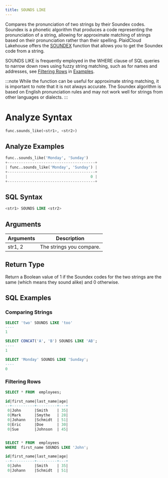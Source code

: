 ```yaml
---
title: SOUNDS LIKE
---
```


Compares the pronunciation of two strings by their Soundex codes. Soundex is a phonetic algorithm that produces a code representing the pronunciation of a string, allowing for approximate matching of strings based on their pronunciation rather than their spelling. PlaidCloud Lakehouse offers the [SOUNDEX](soundex) function that allows you to get the Soundex code from a string.

SOUNDS LIKE is frequently employed in the WHERE clause of SQL queries to narrow down rows using fuzzy string matching, such as for names and addresses, see [Filtering Rows](#filtering-rows) in [Examples](#examples).

:::note
While the function can be useful for approximate string matching, it is important to note that it is not always accurate. The Soundex algorithm is based on English pronunciation rules and may not work well for strings from other languages or dialects. 
:::

# Analyze Syntax

```python
func.sounds_like(<str1>, <str2>)
```

## Analyze Examples
```python
func..sounds_like('Monday', 'Sunday')
+---------------------------------------+
| func..sounds_like('Monday', 'Sunday') |
+---------------------------------------+
|                                     0 |
+---------------------------------------+
```

## SQL Syntax

```sql
<str1> SOUNDS LIKE <str2>
```

## Arguments

| Arguments | Description |
|-----------|-------------|
| str1, 2   | The strings you compare. |

## Return Type

Return a Boolean value of 1 if the Soundex codes for the two strings are the same (which means they sound alike) and 0 otherwise.

## SQL Examples

### Comparing Strings

```sql
SELECT 'two' SOUNDS LIKE 'too'
----
1

SELECT CONCAT('A', 'B') SOUNDS LIKE 'AB';
----
1

SELECT 'Monday' SOUNDS LIKE 'Sunday';
----
0
```

### Filtering Rows

```sql
SELECT * FROM  employees;

id|first_name|last_name|age|
--+----------+---------+---+
 0|John      |Smith    | 35|
 0|Mark      |Smythe   | 28|
 0|Johann    |Schmidt  | 51|
 0|Eric      |Doe      | 30|
 0|Sue       |Johnson  | 45|


SELECT * FROM  employees
WHERE  first_name SOUNDS LIKE 'John';

id|first_name|last_name|age|
--+----------+---------+---+
 0|John      |Smith    | 35|
 0|Johann    |Schmidt  | 51|
```
